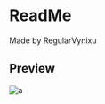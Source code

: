 # ReadMe
Made by RegularVynixu

## Preview
![a](https://external-content.duckduckgo.com/iu/?u=https%3A%2F%2Fi.gyazo.com%2Fee90bd871adbf6d972bcb67d358316a6.gif)
